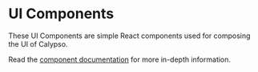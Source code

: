 UI Components
====

These UI Components are simple React components used for composing the UI of Calypso.

Read the [component documentation](https://github.com/Automattic/wp-calypso/blob/master/docs/components.md) for more in-depth information.
